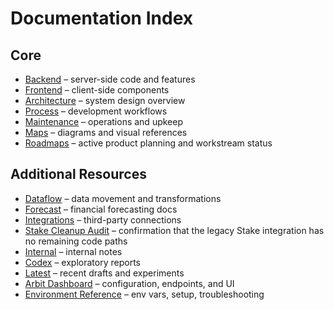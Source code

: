 # Documentation Index

## Core

- [Backend](../backend/) – server-side code and features
- [Frontend](../frontend/) – client-side components
- [Architecture](../architecture/) – system design overview
- [Process](../process/) – development workflows
- [Maintenance](../maintenance/) – operations and upkeep
- [Maps](../maps/) – diagrams and visual references
- [Roadmaps](../roadmaps/) – active product planning and workstream status

## Additional Resources

- [Dataflow](../dataflow/) – data movement and transformations
- [Forecast](../forecast/) – financial forecasting docs
- [Integrations](../integrations/) – third-party connections
- [Stake Cleanup Audit](../integrations/stake_cleanup.md) – confirmation that the legacy Stake integration has no remaining code paths
- [Internal](../internal/) – internal notes
- [Codex](../codex/) – exploratory reports
- [Latest](../latest/) – recent drafts and experiments
- [Arbit Dashboard](../arbit_dashboard.md) – configuration, endpoints, and UI
- [Environment Reference](../ENVIRONMENT_REFERENCE.md) – env vars, setup, troubleshooting
